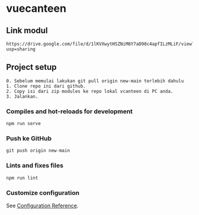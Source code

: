 # vuecanteen
## Link modul
```
https://drive.google.com/file/d/1lKVXwytHSZNiM8Y7aD98c4apfILzMLiF/view?usp=sharing
```
## Project setup
```
0. Sebelum memulai lakukan git pull origin new-main terlebih dahulu
1. Clone repo ini dari github.
2. Copy isi dari zip modules ke repo lokal vcanteen di PC anda.
3. Jalankan.
```

### Compiles and hot-reloads for development
```
npm run serve
```

### Push ke GitHub
```
git push origin new-main
```

### Lints and fixes files
```
npm run lint
```

### Customize configuration
See [Configuration Reference](https://cli.vuejs.org/config/).
